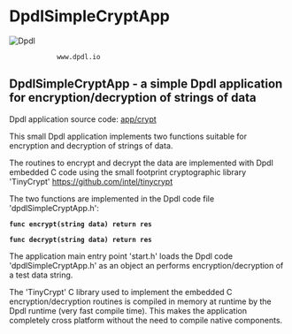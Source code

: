
# DpdlSimpleCryptApp

![Dpdl](https://www.dpdl.io/images/dpdl-io.png)

				www.dpdl.io



## DpdlSimpleCryptApp - a simple Dpdl application for encryption/decryption of strings of data

Dpdl application source code:
[app/crypt](https://github.com/Dpdl-io/Dpdl-sample-Apps/tree/main/app/crypt)

This small Dpdl application implements two functions suitable for encryption and decryption of strings of data.

The routines to encrypt and decrypt the data are implemented with Dpdl embedded C code using the small footprint cryptographic library 'TinyCrypt' https://github.com/intel/tinycrypt

The two functions are implemented in the Dpdl code file 'dpdlSimpleCryptApp.h':

**`func encrypt(string data) return res`**

**`func decrypt(string data) return res`**

The application main entry point 'start.h' loads the Dpdl code 'dpdlSimpleCryptApp.h' as an object an performs encryption/decryption of a test data string.

The 'TinyCrypt' C library used to implement the embedded C encryption/decryption routines is compiled in memory at runtime by the Dpdl runtime (very fast compile time). This makes the application completely cross platform without the need to compile native components.






